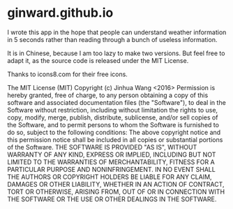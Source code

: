 # ginward.github.io

I wrote this app in the hope that people can understand weather information in 5 seconds rather than reading through a bunch of useless information. 

It is in Chinese, because I am too lazy to make two versions. But feel free to adapt it, as the source code is released under the MIT License. 

Thanks to icons8.com for their free icons. 

The MIT License (MIT) Copyright (c) Jinhua Wang <2016> 
Permission is hereby granted, free of charge, to any person obtaining a copy of this software and associated documentation files (the "Software"), to deal in the Software without restriction, including without limitation the rights to use, copy, modify, merge, publish, distribute, sublicense, and/or sell copies of the Software, and to permit persons to whom the Software is furnished to do so, subject to the following conditions: 
The above copyright notice and this permission notice shall be included in all copies or substantial portions of the Software. 
THE SOFTWARE IS PROVIDED "AS IS", WITHOUT WARRANTY OF ANY KIND, EXPRESS OR IMPLIED, INCLUDING BUT NOT LIMITED TO THE WARRANTIES OF MERCHANTABILITY, FITNESS FOR A PARTICULAR PURPOSE AND NONINFRINGEMENT. IN NO EVENT SHALL THE AUTHORS OR COPYRIGHT HOLDERS BE LIABLE FOR ANY CLAIM, DAMAGES OR OTHER LIABILITY, WHETHER IN AN ACTION OF CONTRACT, TORT OR OTHERWISE, ARISING FROM, OUT OF OR IN CONNECTION WITH THE SOFTWARE OR THE USE OR OTHER DEALINGS IN THE SOFTWARE.
